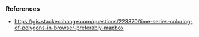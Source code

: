 ### References
- https://gis.stackexchange.com/questions/223870/time-series-coloring-of-polygons-in-browser-preferably-mapbox
